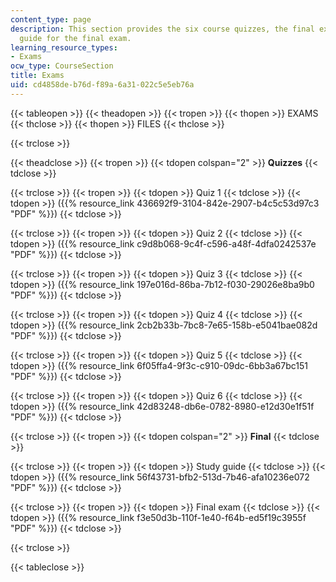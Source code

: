 ```yaml
---
content_type: page
description: This section provides the six course quizzes, the final exam, and a study
  guide for the final exam.
learning_resource_types:
- Exams
ocw_type: CourseSection
title: Exams
uid: cd4858de-b76d-f89a-6a31-022c5e5eb76a
---
```


{{< tableopen >}}
{{< theadopen >}}
{{< tropen >}}
{{< thopen >}}
EXAMS
{{< thclose >}}
{{< thopen >}}
FILES
{{< thclose >}}

{{< trclose >}}

{{< theadclose >}}
{{< tropen >}}
{{< tdopen colspan="2" >}}
**Quizzes**
{{< tdclose >}}

{{< trclose >}}
{{< tropen >}}
{{< tdopen >}}
Quiz 1
{{< tdclose >}}
{{< tdopen >}}
({{% resource_link 436692f9-3104-842e-2907-b4c5c53d97c3 "PDF" %}})
{{< tdclose >}}

{{< trclose >}}
{{< tropen >}}
{{< tdopen >}}
Quiz 2
{{< tdclose >}}
{{< tdopen >}}
({{% resource_link c9d8b068-9c4f-c596-a48f-4dfa0242537e "PDF" %}})
{{< tdclose >}}

{{< trclose >}}
{{< tropen >}}
{{< tdopen >}}
Quiz 3
{{< tdclose >}}
{{< tdopen >}}
({{% resource_link 197e016d-86ba-7b12-f030-29026e8ba9b0 "PDF" %}})
{{< tdclose >}}

{{< trclose >}}
{{< tropen >}}
{{< tdopen >}}
Quiz 4
{{< tdclose >}}
{{< tdopen >}}
({{% resource_link 2cb2b33b-7bc8-7e65-158b-e5041bae082d "PDF" %}})
{{< tdclose >}}

{{< trclose >}}
{{< tropen >}}
{{< tdopen >}}
Quiz 5
{{< tdclose >}}
{{< tdopen >}}
({{% resource_link 6f05ffa4-9f3c-c910-09dc-6bb3a67bc151 "PDF" %}})
{{< tdclose >}}

{{< trclose >}}
{{< tropen >}}
{{< tdopen >}}
Quiz 6
{{< tdclose >}}
{{< tdopen >}}
({{% resource_link 42d83248-db6e-0782-8980-e12d30e1f51f "PDF" %}})
{{< tdclose >}}

{{< trclose >}}
{{< tropen >}}
{{< tdopen colspan="2" >}}
**Final**
{{< tdclose >}}

{{< trclose >}}
{{< tropen >}}
{{< tdopen >}}
Study guide
{{< tdclose >}}
{{< tdopen >}}
({{% resource_link 56f43731-bfb2-513d-7b46-afa10236e072 "PDF" %}})
{{< tdclose >}}

{{< trclose >}}
{{< tropen >}}
{{< tdopen >}}
Final exam
{{< tdclose >}}
{{< tdopen >}}
({{% resource_link f3e50d3b-110f-1e40-f64b-ed5f19c3955f "PDF" %}})
{{< tdclose >}}

{{< trclose >}}

{{< tableclose >}}